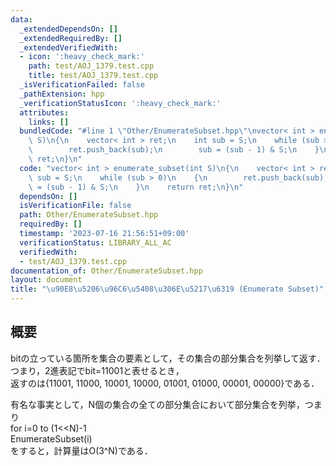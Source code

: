 ```yaml
---
data:
  _extendedDependsOn: []
  _extendedRequiredBy: []
  _extendedVerifiedWith:
  - icon: ':heavy_check_mark:'
    path: test/AOJ_1379.test.cpp
    title: test/AOJ_1379.test.cpp
  _isVerificationFailed: false
  _pathExtension: hpp
  _verificationStatusIcon: ':heavy_check_mark:'
  attributes:
    links: []
  bundledCode: "#line 1 \"Other/EnumerateSubset.hpp\"\nvector< int > enumerate_subset(int\
    \ S)\n{\n    vector< int > ret;\n    int sub = S;\n    while (sub > 0)\n    {\n\
    \        ret.push_back(sub);\n        sub = (sub - 1) & S;\n    }\n    return\
    \ ret;\n}\n"
  code: "vector< int > enumerate_subset(int S)\n{\n    vector< int > ret;\n    int\
    \ sub = S;\n    while (sub > 0)\n    {\n        ret.push_back(sub);\n        sub\
    \ = (sub - 1) & S;\n    }\n    return ret;\n}\n"
  dependsOn: []
  isVerificationFile: false
  path: Other/EnumerateSubset.hpp
  requiredBy: []
  timestamp: '2023-07-16 21:56:51+09:00'
  verificationStatus: LIBRARY_ALL_AC
  verifiedWith:
  - test/AOJ_1379.test.cpp
documentation_of: Other/EnumerateSubset.hpp
layout: document
title: "\u90E8\u5206\u96C6\u5408\u306E\u5217\u6319 (Enumerate Subset)"
---
```


## 概要  
bitの立っている箇所を集合の要素として，その集合の部分集合を列挙して返す．  
つまり，2進表記でbit=11001と表せるとき，  
返すのは{11001, 11000, 10001, 10000, 01001, 01000, 00001, 00000}である．  

有名な事実として，N個の集合の全ての部分集合において部分集合を列挙，つまり  
for i=0 to (1<<N)-1  
  EnumerateSubset(i)  
をすると，計算量はO(3^N)である．
